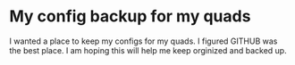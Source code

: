 # My config backup for my quads

I wanted a place to keep my configs for my quads. I figured GITHUB was the best place. I am hoping this will help me keep orginized and backed up. 

